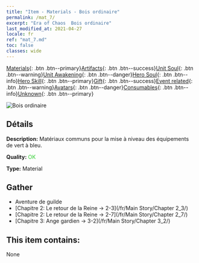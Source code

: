 ```yaml
---
title: "Item - Materials - Bois ordinaire"
permalink: /mat_7/
excerpt: "Era of Chaos  Bois ordinaire"
last_modified_at: 2021-04-27
locale: fr
ref: "mat_7.md"
toc: false
classes: wide
---
```

 [Materials](/ItemsFR/){: .btn .btn--primary}[Artifacts](/ItemsFR/Artifacts/){: .btn .btn--success}[Unit Soul](/ItemsFR/UnitSoul/){: .btn .btn--warning}[Unit Awakening](/ItemsFR/UnitAwakening/){: .btn .btn--danger}[Hero Soul](/ItemsFR/HeroSoul/){: .btn .btn--info}[Hero Skill](/ItemsFR/HeroSkill/){: .btn .btn--primary}[Gift](/ItemsFR/Gift/){: .btn .btn--success}[Event related](/ItemsFR/Events/){: .btn .btn--warning}[Avatars](/ItemsFR/Avatars/){: .btn .btn--danger}[Consumables](/ItemsFR/Consumables/){: .btn .btn--info}[Unknown](/ItemsFR/Unknown/){: .btn .btn--primary}

 ![Bois ordinaire](/images/t/i_cailiao_mucai1.png)

## Détails
 **Description:** Matériaux communs pour la mise à niveau des équipements de vert à bleu.

 **Quality:** <span style="color: #32CD32">OK</span>

 **Type:** Material

## Gather

*    Aventure de guilde 
*    [Chapitre 2: Le retour de la Reine -> 2-3](/fr/Main Story/Chapter 2_3/) 
*    [Chapitre 2: Le retour de la Reine -> 2-7](/fr/Main Story/Chapter 2_7/) 
*    [Chapitre 3: Ange gardien -> 3-2](/fr/Main Story/Chapter 3_2/) 

## This item contains:

  None

